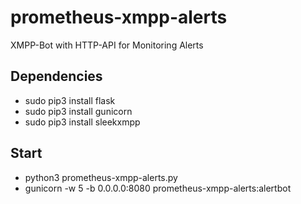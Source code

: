 # prometheus-xmpp-alerts
XMPP-Bot with HTTP-API for Monitoring Alerts

## Dependencies
- sudo pip3 install flask
- sudo pip3 install gunicorn
- sudo pip3 install sleekxmpp

## Start
- python3 prometheus-xmpp-alerts.py
- gunicorn -w 5 -b 0.0.0.0:8080 prometheus-xmpp-alerts:alertbot